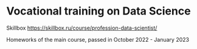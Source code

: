 # Vocational training on Data Science

Skillbox
https://skillbox.ru/course/profession-data-scientist/

Homeworks of the main course, passed in October 2022 - January 2023
